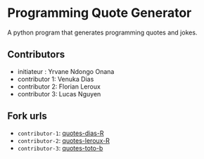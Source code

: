 # Programming Quote Generator

A python program that generates programming quotes and jokes.

## Contributors
- initiateur : Yrvane Ndongo Onana
- contributor 1: Venuka Dias
- contributor 2: Florian Leroux
- contributor 3: Lucas Nguyen

## Fork urls
- `contributor-1`: [quotes-dias-R](https://github.com/Venuk12/quotes-dias-R)
- `contributor-2`: [quotes-leroux-R]((https://github.com/Frenyx/quotes-leroux-R))
- `contributor-3`: [quotes-toto-b](url-3)
